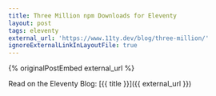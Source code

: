 ```yaml
---
title: Three Million npm Downloads for Eleventy
layout: post
tags: eleventy
external_url: 'https://www.11ty.dev/blog/three-million/'
ignoreExternalLinkInLayoutFile: true
---
```

{% originalPostEmbed external_url %}

Read on the Eleventy Blog: [{{ title }}]({{ external_url }})
